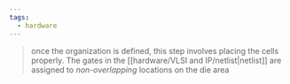 ```yaml
---
tags:
  - hardware
---
```


> once the organization is defined, this step involves placing the cells properly.
> The gates in the [[hardware/VLSI and IP/netlist|netlist]] are assigned to *non-overlapping* locations on the die area

